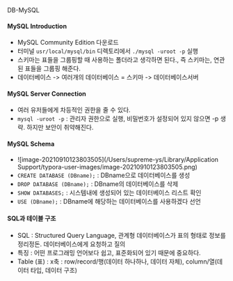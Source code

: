 DB-MySQL

#### MySQL Introduction

* MySQL Community Edition 다운로드
* 터미널 `usr/local/mysql/bin` 디렉토리에서 `./mysql -uroot -p` 실행
* 스키마는 표들을 그룹핑할 때 사용하는 폴더라고 생각하면 된다., 즉 스키마는, 연관된 표들을 그룹핑 해준다.
* 데이터베이스 -> 여러개의 데이터베이스 = 스키마 -> 데이터베이스서버 

#### MySQL Server Connection

- 여러 유저들에게 차등적인 권한을 줄 수 있다. 
- `mysql -uroot -p` : 관리자 권한으로 실행, 비밀번호가 설정되어 있지 않으면 -p 생략. 하지만 보안이 취약해진다.

#### MySQL Schema

- ![image-20210910123803505](/Users/supreme-ys/Library/Application Support/typora-user-images/image-20210910123803505.png)
- `CREATE DATABASE (DBname);` : DBname으로 데이터베이스를 생성
- `DROP DATABASE (DBname);` : DBname의 데이터베이스를 삭제 
- `SHOW DATABASES;` : 시스템내에 생성되어 있는 데이터베이스 리스트 확인
- `USE (DBname);` : DBname에 해당하는 데이터베이스를 사용하겠다 선언

#### SQL과 테이블 구조

- SQL : Structured Query Language, 관계형 데이터베이스가 표의 형태로 정보를 정리정돈. 데이터베이스에게 요청하고 질의
- 특징 : 어떤 프로그래밍 언어보다 쉽고, 표준화되어 있기 때문에 중요하다.
- Table (표) : x축 : row/record/행(데이터 하나하나, 데이터 자체), column/열(데이터 타입, 데이터 구조)